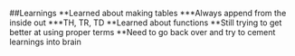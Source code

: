
##Learnings
  **Learned about making tables
    ***Always append from the inside out
    ***TH, TR, TD
  **Learned about functions
  **Still trying to get better at using proper terms
  **Need to go back over and try to cement learnings into brain
  
  